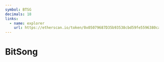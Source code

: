 ```yaml
---
symbol: BTSG
decimals: 18
links:
  - name: explorer
    url: https://etherscan.io/token/0x05079687D35b93538cbd59fe5596380cae9054A9
---
```


# BitSong

